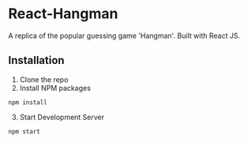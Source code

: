 # React-Hangman
A replica of the popular guessing game 'Hangman'. Built with React JS.

## Installation
1. Clone the repo
2. Install NPM packages
 ```
 npm install
 ```
3. Start Development Server
 ```
 npm start
 ```

